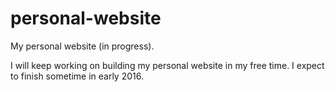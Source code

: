 # personal-website
My personal website (in progress).

I will keep working on building my personal website in my free time. I expect to finish sometime in early 2016.
